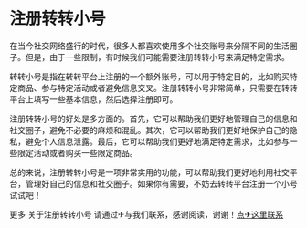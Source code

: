 # 注册转转小号

在当今社交网络盛行的时代，很多人都喜欢使用多个社交账号来分隔不同的生活圈子。但是，由于一些限制，有时候我们可能需要注册转转小号来满足特定需求。

转转小号是指在转转平台上注册的一个额外账号，可以用于特定目的，比如购买特定商品、参与特定活动或者避免信息交叉。注册转转小号非常简单，只需要在转转平台上填写一些基本信息，然后选择注册即可。

注册转转小号的好处是多方面的。首先，它可以帮助我们更好地管理自己的信息和社交圈子，避免不必要的麻烦和混乱。其次，它可以帮助我们更好地保护自己的隐私，避免个人信息泄露。最后，它可以帮助我们更好地满足特定需求，比如参与一些限定活动或者购买一些限定商品。

总的来说，注册转转小号是一项非常实用的功能，可以帮助我们更好地利用社交平台，管理好自己的信息和社交圈子。如果你有需要，不妨去转转平台注册一个小号试试吧！

更多 关于注册转转小号 请通过✈与我们联系，感谢阅读，谢谢！[点✈这里联系](https://c.k02.cc)